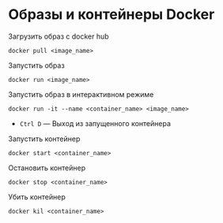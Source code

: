 # Образы и контейнеры Docker

Загрузить образ с docker hub

```
docker pull <image_name>
```

Запустить образ

```
docker run <image_name>
```

Запустить образ в интерактивном режиме

```
docker run -it --name <container_name> <image_name>
```

- `Ctrl D` — Выход из запущенного контейнера

Запустить контейнер

```
docker start <container_name>
```

Остановить контейнер

```
docker stop <container_name>
```

Убить контейнер

```
docker kil <container_name>
```
